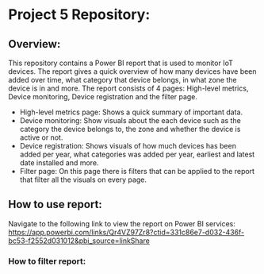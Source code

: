 # Project 5 Repository:

## Overview:
This repository contains a Power BI report that is used to monitor IoT devices. The report gives a quick overview of how many devices have been added over time, what category that device belongs, in what zone the device is in and more. The report consists of 4 pages: High-level metrics, Device monitoring, Device registration and the filter page.
- High-level metrics page: Shows a quick summary of important data.
- Device monitoring: Show visuals about the each device such as the category the device belongs to, the zone and whether the device is active or not.
- Device registration: Shows visuals of how much devices has been added per year, what categories was added per year, earliest and latest date installed and more.
- Filter page: On this page there is filters that can be applied to the report that filter all the visuals on every page.
## How to use report:
Navigate to the following link to view the report on Power BI services: https://app.powerbi.com/links/Qr4VZ97Zr8?ctid=331c86e7-d032-436f-bc53-f2552d031012&pbi_source=linkShare
### How to filter report:
